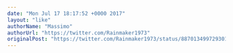 ```yaml
---
date: "Mon Jul 17 18:17:52 +0000 2017"
layout: "like"
authorName: "Massimo"
authorUrl: "https://twitter.com/Rainmaker1973"
originalPost: "https://twitter.com/Rainmaker1973/status/887013499729301508"
---
```

